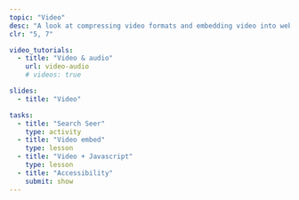 ```yaml
---
topic: "Video"
desc: "A look at compressing video formats and embedding video into websites—as well as hosting video on global servers."
clr: "5, 7"

video_tutorials:
  - title: "Video & audio"
    url: video-audio
    # videos: true

slides:
  - title: "Video"

tasks:
  - title: "Search Seer"
    type: activity
  - title: "Video embed"
    type: lesson
  - title: "Video + Javascript"
    type: lesson
  - title: "Accessibility"
    submit: show
---
```

